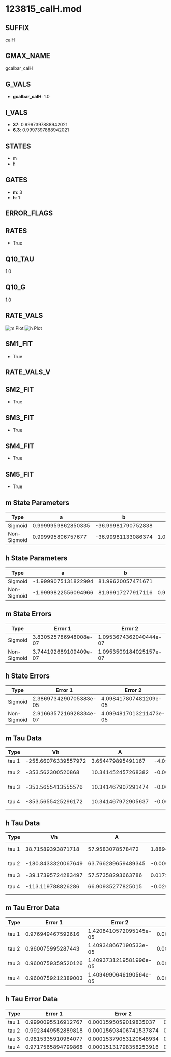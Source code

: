 # 123815_calH.mod

## SUFFIX

calH

## GMAX_NAME

gcalbar_calH

## G_VALS

- **gcalbar_calH**: 1.0

## I_VALS

- **37**: 0.9997397888942021
- **6.3**: 0.9997397888942021

## STATES

- m
- h

## GATES

- **m**: 3
- **h**: 1

## ERROR_FLAGS


## RATES

- True

## Q10_TAU

1.0

## Q10_G

1.0

## RATE_VALS

![m Plot](/Users/pbozelos/Dropbox/icg-Chai-Panos/supermodels/output_markdown_files/Ca/123815_calH.mod/images/m.png)
![h Plot](/Users/pbozelos/Dropbox/icg-Chai-Panos/supermodels/output_markdown_files/Ca/123815_calH.mod/images/h.png)

## SM1_FIT

- True

## RATE_VALS_V

## SM2_FIT

- True

## SM3_FIT

- True

## SM4_FIT

- True

## SM5_FIT

- True

## m State Parameters

| Type | a | b | c | d |
| --- | --- | --- | --- | --- |
| Sigmoid | 0.9999959862850335 | -36.99981790752838 |
| Non-Sigmoid | 0.999995806757677 | -36.99981133086374 | 1.0000000818892845 | -5.183183102323138e-08 |

## h State Parameters

| Type | a | b | c | d |
| --- | --- | --- | --- | --- |
| Sigmoid | -1.9999075131822994 | 81.99620057471671 |
| Non-Sigmoid | -1.9999822556094966 | 81.99917277917116 | 0.9999810865673121 | -6.092750023875928e-09 |

## m State Errors

| Type | Error 1 | Error 2 | Error 3 |
| --- | --- | --- | --- |
| Sigmoid | 3.830525786948008e-07 | 1.0953674362040444e-07 | 2.48104621847814e-07 |
| Non-Sigmoid | 3.744192689109409e-07 | 1.0953509184025157e-07 | 2.425127940456934e-07 |

## h State Errors

| Type | Error 1 | Error 2 | Error 3 |
| --- | --- | --- | --- |
| Sigmoid | 2.3869734290705383e-05 | 4.098417807481209e-05 | 1.8539655323795727e-05 |
| Non-Sigmoid | 2.9166357216928334e-07 | 4.0994817013211473e-05 | 2.265354960667114e-07 |

## m Tau Data

| Type | Vh | A | b1 | b2 | c1 | c2 | d1 | d2 | e1 | e2 |
| --- | --- | --- | --- | --- | --- | --- | --- | --- | --- | --- |
| tau 1 | -255.66076339557972 | 3.654479895491167 | -4.056299922375926e-05 | -0.030610865935815045 |
| tau 2 | -353.562300520868 | 10.341452457268382 | -0.00460519849307763 | 5.100725833856717e-06 | 0.004604308274361011 | -2.7258834495848625e-05 |
| tau 3 | -353.5655413555576 | 10.341467907291474 | -0.0046051900941795725 | 5.100757763587688e-06 | -1.3972444318234233e-13 | 0.004604330532953404 | -2.7258803432858087e-05 | 5.697398842545757e-13 |
| tau 4 | -353.5655425296172 | 10.341467972905637 | -0.004605190069933082 | 5.1007578397664865e-06 | -1.397374250178734e-13 | -7.978595509509857e-17 | 0.004604330411258337 | -2.7258803895178926e-05 | 5.68204137504551e-13 | -8.031840858436493e-17 |

## h Tau Data

| Type | Vh | A | b1 | b2 | c1 | c2 | d1 | d2 | e1 | e2 |
| --- | --- | --- | --- | --- | --- | --- | --- | --- | --- | --- |
| tau 1 | 38.71589393871718 | 57.9583078578472 | 1.8894472978063595e-05 | -1.865862678970841e-05 |
| tau 2 | -180.8433320067649 | 63.766289659489345 | -0.00014252427498191085 | 2.0179734050591607e-05 | 0.0035382772361117016 | -3.870474109787939e-06 |
| tau 3 | -39.17395724283497 | 57.57358293663786 | 0.01792371595995558 | 0.0001869714529162265 | 8.874059719423872e-07 | 0.01785250283628538 | -0.00015524690753569075 | 4.4842759516014175e-07 |
| tau 4 | -113.119788826286 | 66.90935277825015 | -0.02045661960982569 | 0.0016670020073379012 | -2.4659824329252386e-05 | 1.366003769779951e-07 | 0.020383605316342816 | -0.00018283899669588105 | 7.161742265083778e-07 | -1.0353802225284272e-09 |

## m Tau Error Data

| Type | Error 1 | Error 2 | Error 3 |
| --- | --- | --- | --- |
| tau 1 | 0.976949467592616 | 1.4208410572095145e-05 | 0.005003533512322743 |
| tau 2 | 0.960075995287443 | 1.409348667190533e-05 | 0.004917114524495025 |
| tau 3 | 0.9600759359520126 | 1.4093731219581996e-05 | 0.004917114220603346 |
| tau 4 | 0.9600759212389003 | 1.4094990646190564e-05 | 0.004917114145248834 |

## h Tau Error Data

| Type | Error 1 | Error 2 | Error 3 |
| --- | --- | --- | --- |
| tau 1 | 0.9990095516912767 | 0.0001595059019835037 | 0.01821286497080749 |
| tau 2 | 0.9923449552889818 | 0.00015693406741537874 | 0.018091363235259082 |
| tau 3 | 0.9815335910964077 | 0.00015379053120648934 | 0.017894262100584018 |
| tau 4 | 0.9717565894799868 | 0.00015131798358253916 | 0.01771601834910258 |


